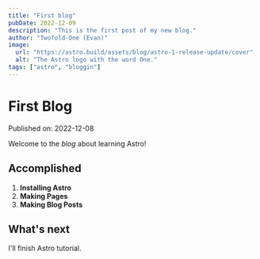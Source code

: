 ```yaml
---
title: "First blog"
pubDate: 2022-12-09
description: "This is the first post of my new blog."
author: "Twofold-One (Evan)"
image:
  url: "https://astro.build/assets/blog/astro-1-release-update/cover"
  alt: "The Astro logo with the word One."
tags: ["astro", "bloggin"]
---
```


# First Blog

Published on: 2022-12-08

Welcome to the _blog_ about learning Astro!

## Accomplished

1. **Installing Astro**
2. **Making Pages**
3. **Making Blog Posts**

## What's next

I'll finish Astro tutorial.

